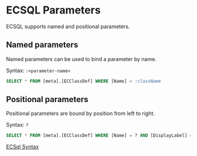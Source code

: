 # ECSQL Parameters

ECSQL supports named and positional parameters.

## Named parameters

Named parameters can be used to bind a parameter by name.

Syntax: `:<parameter-name>`

```sql
SELECT * FROM [meta].[ECClassDef] WHERE [Name] = :className
```

## Positional parameters

Positional parameters are bound by position from left to right.

Syntax: `?`

```sql
SELECT * FROM [meta].[ECClassDef] WHERE [Name] = ? AND [DisplayLabel] = ?
```

[ECSql Syntax](./index.md)
